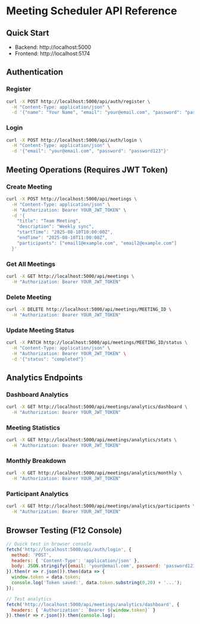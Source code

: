 # Meeting Scheduler API Reference

## Quick Start
- Backend: http://localhost:5000
- Frontend: http://localhost:5174

## Authentication

### Register
```bash
curl -X POST http://localhost:5000/api/auth/register \
  -H "Content-Type: application/json" \
  -d '{"name": "Your Name", "email": "your@email.com", "password": "password123"}'
```

### Login
```bash
curl -X POST http://localhost:5000/api/auth/login \
  -H "Content-Type: application/json" \
  -d '{"email": "your@email.com", "password": "password123"}'
```

## Meeting Operations (Requires JWT Token)

### Create Meeting
```bash
curl -X POST http://localhost:5000/api/meetings \
  -H "Content-Type: application/json" \
  -H "Authorization: Bearer YOUR_JWT_TOKEN" \
  -d '{
    "title": "Team Meeting",
    "description": "Weekly sync",
    "startTime": "2025-08-10T10:00:00Z",
    "endTime": "2025-08-10T11:00:00Z",
    "participants": ["email1@example.com", "email2@example.com"]
  }'
```

### Get All Meetings
```bash
curl -X GET http://localhost:5000/api/meetings \
  -H "Authorization: Bearer YOUR_JWT_TOKEN"
```

### Delete Meeting
```bash
curl -X DELETE http://localhost:5000/api/meetings/MEETING_ID \
  -H "Authorization: Bearer YOUR_JWT_TOKEN"
```

### Update Meeting Status
```bash
curl -X PATCH http://localhost:5000/api/meetings/MEETING_ID/status \
  -H "Content-Type: application/json" \
  -H "Authorization: Bearer YOUR_JWT_TOKEN" \
  -d '{"status": "completed"}'
```

## Analytics Endpoints

### Dashboard Analytics
```bash
curl -X GET http://localhost:5000/api/meetings/analytics/dashboard \
  -H "Authorization: Bearer YOUR_JWT_TOKEN"
```

### Meeting Statistics
```bash
curl -X GET http://localhost:5000/api/meetings/analytics/stats \
  -H "Authorization: Bearer YOUR_JWT_TOKEN"
```

### Monthly Breakdown
```bash
curl -X GET http://localhost:5000/api/meetings/analytics/monthly \
  -H "Authorization: Bearer YOUR_JWT_TOKEN"
```

### Participant Analytics
```bash
curl -X GET http://localhost:5000/api/meetings/analytics/participants \
  -H "Authorization: Bearer YOUR_JWT_TOKEN"
```

## Browser Testing (F12 Console)

```javascript
// Quick test in browser console
fetch('http://localhost:5000/api/auth/login', {
  method: 'POST',
  headers: { 'Content-Type': 'application/json' },
  body: JSON.stringify({email: 'your@email.com', password: 'password123'})
}).then(r => r.json()).then(data => {
  window.token = data.token;
  console.log('Token saved:', data.token.substring(0,20) + '...');
});

// Test analytics
fetch('http://localhost:5000/api/meetings/analytics/dashboard', {
  headers: { 'Authorization': `Bearer ${window.token}` }
}).then(r => r.json()).then(console.log);
```
